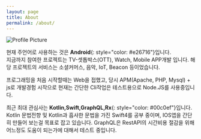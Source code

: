 ```yaml
---
layout: page
title: About
permalink: /about/
---
```



<img src="{{ site.baseurl }}/assets/profile-sj.jpg" title="Profile Picture" class="profile">

<br/>
  
현재 주언어로 사용하는 것은 __Android__{: style="color: #e26716"}입니다. <br/>
지금까지 참여한 프로젝트는 TV-셋톱박스(OTT), Watch, Mobile APP개발 입니다. 
해당 프로젝트의 서비스는 소셜커머스, 음악, IoT, Beacon 등이었습니다.

프로그래밍을 처음 시작할때는 Web을 접했고, 당시 APM(Apache, PHP, Mysql) + js로 개발경험 시작으로 
현재는 간단한 Cli작업은 테스트용으로 Node.JS를 사용중입니다. 


최근 최대 관심사는 __Kotlin,Swift,GraphQL,Rx__{: style="color: #00c0ef"}입니다. 
Kotlin 문법전향 및 Kotlin과 흡사한 문법을 가진 Swift4를 공부 중이며, IOS앱을 간단히 만들어 보는걸 목표로 잡고 있습니다. 
GraphQL은 RestAPI의 시간비용 절감을 위해 어느정도 도움이 되는가에 대해서 테스트 중입니다. 









